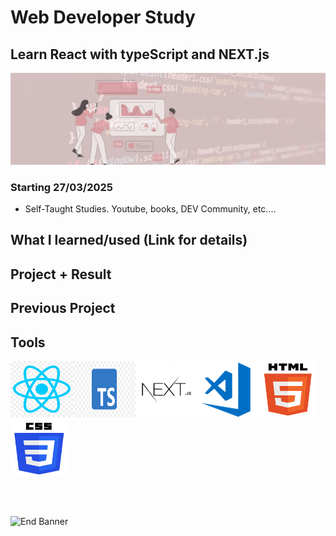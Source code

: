 # Web Developer Study

## Learn React with typeScript and NEXT.js

![Begin Banner](Documentation/top-1200x350.gif)

### Starting 27/03/2025

- Self-Taught Studies. Youtube, books, DEV Community, etc....

## What I learned/used (Link for details)

<!--
* Start with React with TypeScript [link](https://github.com/pittyh6/2-12Mths-WebDevelopmentStudy-2022-2023/blob/master/learnedHTML.md)
* CSS [link](https://github.com/pittyh6/2-12Mths-WebDevelopmentStudy-2022-2023/blob/master/learnedCSS.md)
-->

## Project + Result

<!--
* (NPM 1) - NPM Crash Course [link](https://github.com/pittyh6/2-12Mths-WebDevelopmentStudy-2022-2023/tree/master/WDS-22_NPM-1_NPM_Crash_Course)

* (JQuery 1) - JQuery Crash Course (Selectors) [link](https://github.com/pittyh6/2-12Mths-WebDevelopmentStudy-2022-2023/tree/master/WDS-35_JQuery-1_jQuery_Crash_Course_1-Intro_%26_Selectors)
-->

## Previous Project

<!--
* (1) 12Mths Web Development Study [link](https://github.com/pittyh6/1-12Mths-WebDevelopmentStudy-2022-2023)
-->

## Tools

<img src= Documentation/react.png  height="90" width="100"><img src= Documentation/typescript.png  height="90" width="100"><img src= Documentation/nextjs.png  height="90" width="100"><img src= Documentation/vscode.png  height="90" width="100"><img src= Documentation/html.png  height="90" width="90"><img src= Documentation/css.png  height="90" width="90">

<!--
## Management Tools
* Jira(Sprints) [link](https://github.com/pittyh6/2-12Mths-WebDevelopmentStudy-2022-2023/tree/master/Sprint)
-->
<br>
<br>

![End Banner](Documentation/botton-1200x350.gif)
